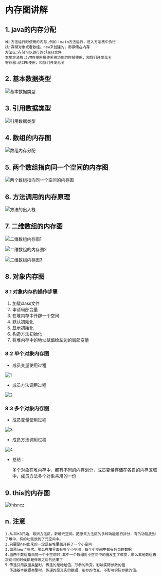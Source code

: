 # 内存图讲解

## 	1. java的内存分配

```
堆:方法运行时使用的内存,例如：main方法运行，进入方法栈中执行
栈:存储对象或者数组，new来创建的，都存储在内存
方法区:存储可以运行的class文件
本地方法栈:JVM在使用操作系统功能的时候使用，和我们开发无关
寄存器:给CPU使用，和我们开发无关
```

## 2. 基本数据类型

![基本数据类型](../.vuepress/public/assets/image/JAVA/jcsjlx.jpg)

## 3. 引用数据类型

![引用数据类型](../.vuepress/public/assets/image/JAVA/yysjlx.jpg)

## 	4. 数组的内存图

![数组内存分配](../.vuepress/public/assets/image/JAVA/szncfp.jpg)

## 	5. 两个数组指向同一个空间的内存图

![ 两个数组指向同一个空间的内存图](../.vuepress/public/assets/image/JAVA/nct.jpg)

## 6. 方法调用的内存原理

![方法的出入栈](../.vuepress/public/assets/image/JAVA/ffcrz.jpg)                               

## 7. 二维数组的内存图

![二维数组内存图1](../.vuepress/public/assets/image/JAVA/ewsznct1.jpg)

![二维数组的内存图2](../.vuepress/public/assets/image/JAVA/ewsznct2.jpg)

![二维数组内存图3](../.vuepress/public/assets/image/JAVA/ewsznct3.jpg)

## 8. 对象内存图

###   8.1 对象内存的操作步骤

1. 加载class文件
2. 申请局部变量
3. 在堆内存中开辟一个空间
4. 默认初始化
5. 显示初始化
6. 构造方法初始化
7. 将堆内存中的地址赋值给左边的局部变量

###   8.2 单个对象内存图

* 成员变量使用过程

![1](../.vuepress/public/assets/image/JAVA/dxnct1.png)

* 成员方法调用过程

![2](../.vuepress/public/assets/image/JAVA/dxnct2.png)

###   8.3 多个对象内存图

* 成员变量使用过程

![3](../.vuepress/public/assets/image/JAVA/dxnct3.png)

* 成员方法调用过程

![4](../.vuepress/public/assets/image/JAVA/dxnct4.png)

* 总结：

  多个对象在堆内存中，都有不同的内存划分，成员变量存储在各自的内存区域中，成员方法多个对象共用的一份

## 9. this的内存图

![thisncz](../.vuepress/public/assets/image/JAVA/thisncz.jpg)

## 	n. 注意

```
1.从JDK8开始，取消方法区，新增元空间。把原来方法区的多种功能进行拆分，有的功能放到了堆中，有的功能放到了元空间中。
2.只要是new出来的一定是在堆里面开辟了一个小空间
3.如果new了多次。那么在堆里面有多个小空间，每个小空间中都有各自的数据
4.当两个数组指向同一个小空间时,其中一个数组对小空间中的值发生了改变，那么其他数组再次访问的时候都是修改之后的结果了
5.传递引用数据类型时，传递的是地址值，形参的改变，影响实际参数的值
  传递基本数据类型时，传递的是真实的数据，形参的改变，不影响实际参数的值。

```





## 